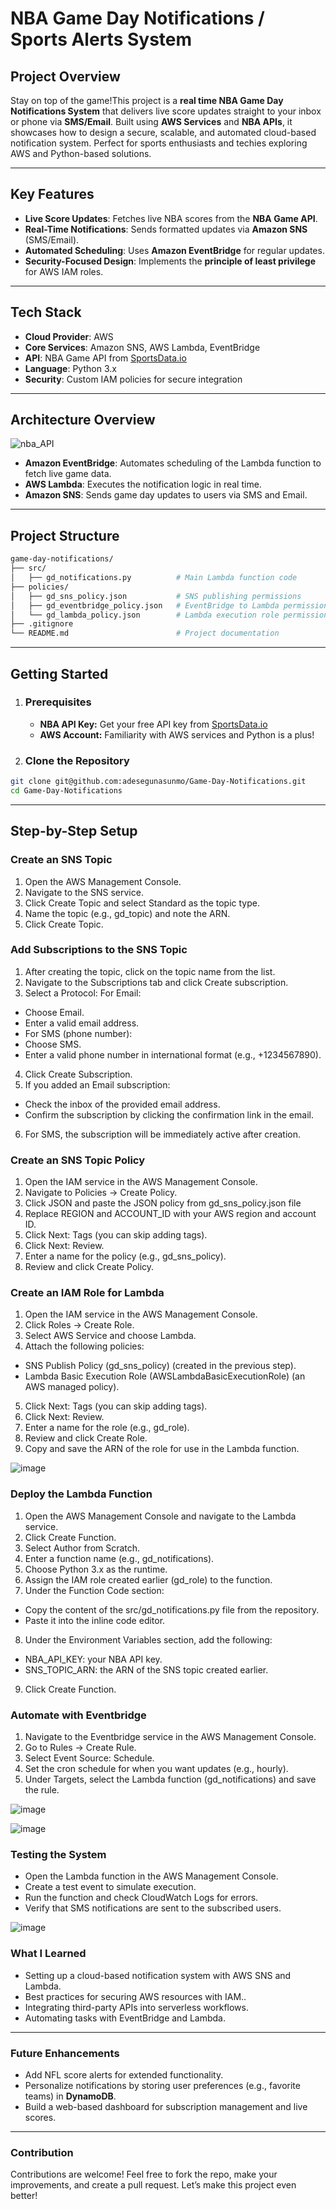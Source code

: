 # **NBA Game Day Notifications** / **Sports Alerts System**

## **Project Overview**
Stay on top of the game!This project is a **real time NBA Game Day Notifications System** that delivers live score updates straight to your inbox or phone via **SMS/Email**. Built using **AWS Services** and **NBA APIs**, it showcases how to design a secure, scalable, and automated cloud-based notification system. Perfect for sports enthusiasts and techies exploring AWS and Python-based solutions.

---

## **Key Features**
- **Live Score Updates**: Fetches live NBA scores from the **NBA Game API**.
- **Real-Time Notifications**: Sends formatted updates via **Amazon SNS** (SMS/Email).
- **Automated Scheduling**: Uses **Amazon EventBridge** for regular updates.
- **Security-Focused Design**: Implements the **principle of least privilege** for AWS IAM roles.

---

## **Tech Stack**
- **Cloud Provider**: AWS
- **Core Services**: Amazon SNS, AWS Lambda, EventBridge
- **API**: NBA Game API from [SportsData.io](https://sportsdata.io/)
- **Language**: Python 3.x
- **Security**: Custom IAM policies for secure integration

---

## **Architecture Overview**
![nba_API](https://github.com/user-attachments/assets/5e19635e-0685-4c07-9601-330f7d1231f9)

- **Amazon EventBridge**: Automates scheduling of the Lambda function to fetch live game data.
- **AWS Lambda**: Executes the notification logic in real time.
- **Amazon SNS**: Sends game day updates to users via SMS and Email.

---

## **Project Structure**
```bash
game-day-notifications/
├── src/
│   ├── gd_notifications.py          # Main Lambda function code
├── policies/
│   ├── gd_sns_policy.json           # SNS publishing permissions
│   ├── gd_eventbridge_policy.json   # EventBridge to Lambda permissions
│   └── gd_lambda_policy.json        # Lambda execution role permissions
├── .gitignore
└── README.md                        # Project documentation
```
---

## **Getting Started**

1. ### **Prerequisites**
   - **NBA API Key:** Get your free API key from [SportsData.io](https://sportsdata.io/)
   - **AWS Account:** Familiarity with AWS services and Python is a plus!
   
2. ### **Clone the Repository**
```bash
git clone git@github.com:adesegunasunmo/Game-Day-Notifications.git
cd Game-Day-Notifications
```
---
## **Step-by-Step Setup**

### **Create an SNS Topic**
1. Open the AWS Management Console.
2. Navigate to the SNS service.
3. Click Create Topic and select Standard as the topic type.
4. Name the topic (e.g., gd_topic) and note the ARN.
5. Click Create Topic.

### **Add Subscriptions to the SNS Topic**
1. After creating the topic, click on the topic name from the list.
2. Navigate to the Subscriptions tab and click Create subscription.
3. Select a Protocol: For Email:
  - Choose Email.
  - Enter a valid email address.
  - For SMS (phone number):
  - Choose SMS.
  - Enter a valid phone number in international format (e.g., +1234567890).

4. Click Create Subscription.
5. If you added an Email subscription:
- Check the inbox of the provided email address.
- Confirm the subscription by clicking the confirmation link in the email.
6. For SMS, the subscription will be immediately active after creation.

### **Create an SNS Topic Policy**
1. Open the IAM service in the AWS Management Console.
2. Navigate to Policies → Create Policy.
3. Click JSON and paste the JSON policy from gd_sns_policy.json file
4. Replace REGION and ACCOUNT_ID with your AWS region and account ID.
5. Click Next: Tags (you can skip adding tags).
6. Click Next: Review.
7. Enter a name for the policy (e.g., gd_sns_policy).
8. Review and click Create Policy.

### **Create an IAM Role for Lambda**
1. Open the IAM service in the AWS Management Console.
2. Click Roles → Create Role.
3. Select AWS Service and choose Lambda.
4. Attach the following policies:
- SNS Publish Policy (gd_sns_policy) (created in the previous step).
- Lambda Basic Execution Role (AWSLambdaBasicExecutionRole) (an AWS managed policy).
5. Click Next: Tags (you can skip adding tags).
6. Click Next: Review.
7. Enter a name for the role (e.g., gd_role).
8. Review and click Create Role.
9. Copy and save the ARN of the role for use in the Lambda function.

  ![image](https://github.com/user-attachments/assets/c31d21a3-285e-4c3f-9f19-f2387e4c153d)


### **Deploy the Lambda Function**
1. Open the AWS Management Console and navigate to the Lambda service.
2. Click Create Function.
3. Select Author from Scratch.
4. Enter a function name (e.g., gd_notifications).
5. Choose Python 3.x as the runtime.
6. Assign the IAM role created earlier (gd_role) to the function.
7. Under the Function Code section:
- Copy the content of the src/gd_notifications.py file from the repository.
- Paste it into the inline code editor.
8. Under the Environment Variables section, add the following:
- NBA_API_KEY: your NBA API key.
- SNS_TOPIC_ARN: the ARN of the SNS topic created earlier.
9. Click Create Function.


### **Automate with Eventbridge**
1. Navigate to the Eventbridge service in the AWS Management Console.
2. Go to Rules → Create Rule.
3. Select Event Source: Schedule.
4. Set the cron schedule for when you want updates (e.g., hourly).
5. Under Targets, select the Lambda function (gd_notifications) and save the rule.

![image](https://github.com/user-attachments/assets/3d28aca6-ea9c-4e2d-858b-a42d991262a3)

![image](https://github.com/user-attachments/assets/8953d740-e83b-4818-ae08-d746fbc8a3be)



### **Testing the System**
- Open the Lambda function in the AWS Management Console.
- Create a test event to simulate execution.
- Run the function and check CloudWatch Logs for errors.
- Verify that SMS notifications are sent to the subscribed users.

![image](https://github.com/user-attachments/assets/a8e8e105-89f7-43fe-b358-70958a6d2636)



### **What I Learned**
- Setting up a cloud-based notification system with AWS SNS and Lambda.
- Best practices for securing AWS resources with IAM..
- Integrating third-party APIs into serverless workflows.
- Automating tasks with EventBridge and Lambda.
---

### **Future Enhancements**
- Add NFL score alerts for extended functionality.
- Personalize notifications by storing user preferences (e.g., favorite teams) in **DynamoDB**.
- Build a web-based dashboard for subscription management and live scores.
---
### **Contribution**
Contributions are welcome! Feel free to fork the repo, make your improvements, and create a pull request. Let’s make this project even better!
